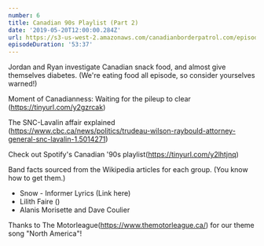 ```yaml
---
number: 6
title: Canadian 90s Playlist (Part 2)
date: '2019-05-20T12:00:00.284Z'
url: https://s3-us-west-2.amazonaws.com/canadianborderpatrol.com/episodes/Canadian+Border+Patrol+06+-+Canadian+90s+Playlist+Part+3.mp3
episodeDuration: '53:37'
---
```


Jordan and Ryan investigate Canadian snack food, and almost give themselves diabetes. (We're eating food all episode, so consider yourselves warned!)
<!-- end -->

Moment of Canadianness: Waiting for the pileup to clear (https://tinyurl.com/y2gzrcak)

The SNC-Lavalin affair explained (https://www.cbc.ca/news/politics/trudeau-wilson-raybould-attorney-general-snc-lavalin-1.5014271)

Check out Spotify's Canadian '90s playlist(https://tinyurl.com/y2lhtjnq)

Band facts sourced from the Wikipedia articles for each group. (You know how to get them.)
* Snow - Informer Lyrics (Link here)
* Lilith Faire ()
* Alanis Morisette and Dave Coulier

Thanks to The Motorleague(https://www.themotorleague.ca/) for our theme song "North America"!
